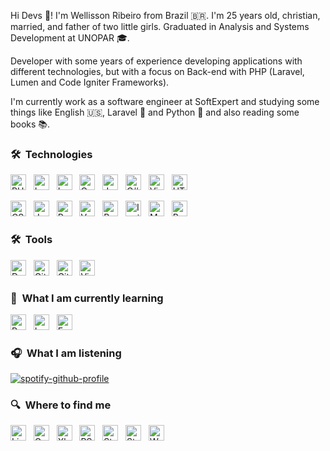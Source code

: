 Hi Devs 🖖! I'm Wellisson Ribeiro from Brazil 🇧🇷. I'm 25 years old, christian, married, and father of two little girls.
Graduated in Analysis and Systems Development at UNOPAR 🎓.

Developer with some years of experience developing applications with different technologies,
but with a focus on Back-end with PHP (Laravel, Lumen and Code Igniter Frameworks).

I'm currently work as a software engineer at SoftExpert and studying some things like English 🇺🇸, Laravel 🐘 and Python 🐍 and also reading some books 📚.

### 🛠  Technologies

[<img alt="PHP" src="https://img.shields.io/badge/PHP-000?logo=php&logoColor=#23777BB4" height="25"/>][tech_tools_anchor]
&nbsp;
[<img alt="Laravel" src="https://img.shields.io/badge/Laravel-000?&logo=laravel&logoColor=#23FF2D20" height="25"/>][tech_tools_anchor]
&nbsp;
[<img alt="Lumen" src="https://img.shields.io/badge/Lumen-000?&logo=laravel&logoColor=#23FF2D20" height="25"/>][tech_tools_anchor]
&nbsp;
[<img alt="Code Igniter" src="https://img.shields.io/badge/Code Igniter-000?logo=codeigniter&logoColor=#EF4223" height="25"/>][tech_tools_anchor]
&nbsp;
[<img alt="JavaScript logo" src="https://img.shields.io/badge/JavaScript-000?logo=Javascript&logoColor=F7DF1E" title="JavaScript" height="25" />][tech_tools_anchor]
&nbsp;
[<img alt="C#" src="https://img.shields.io/badge/C%23-000?logo=c-sharp&logoColor=23563D7C" title="C#" height="25" />][tech_tools_anchor]
&nbsp;
[<img alt="Visual Basic" src="https://img.shields.io/badge/Visual Basic-000?logo=visual%20studio&logoColor=2A82BA" title="Visual Basic" height="25" />][tech_tools_anchor]
&nbsp;
[<img alt="HTML logo"  src="https://img.shields.io/badge/HTML-000?logo=html5&logoColor=E34F26" title="HTML5" height="25" />][tech_tools_anchor]

[<img alt="CSS3 logo" src="https://img.shields.io/badge/CSS-000?logo=css3&logoColor=1572B6" title="CSS" height="25" />][tech_tools_anchor]
&nbsp;
[<img alt="Jquery" src="https://img.shields.io/badge/jQuery-000?logo=jquery&logoColor=1572B6" height="25"/>][tech_tools_anchor]
&nbsp;
[<img alt="React Native" src="https://img.shields.io/badge/React-000?logo=react&logoColor=61DAFB" title="React" height="25" />][tech_tools_anchor]
&nbsp;
[<img alt="Vue.js" src="https://img.shields.io/badge/Vue.js-000?logo=vue.js&logoColor=4FC08D" height="25" />][tech_tools_anchor]
&nbsp;
[<img alt="Bootstrap" src="https://img.shields.io/badge/Bootstrap-000?logo=bootstrap&logoColor=#23563D7C" height="25"/>][tech_tools_anchor]
&nbsp;
[<img alt="Ionic" src="https://img.shields.io/badge/Ionic-000?logo=ionic&logoColor=#3880FF" height="25"/>][tech_tools_anchor]
&nbsp;
[<img alt="MySQL" src="https://img.shields.io/badge/MySQL-000?logo=mysql&logoColor=#00000F" height="25"/>][tech_tools_anchor]
&nbsp;
[<img alt="Postgres" src ="https://img.shields.io/badge/Postgres-000?logo=postgresql&logoColor=#23316192" height="25"/>][tech_tools_anchor]
&nbsp;

### 🛠  Tools
[<img alt="Docker" src="https://img.shields.io/badge/Docker-000?logo=docker&logoColor=#1572B6" height="25"/>][tech_tools_anchor]
&nbsp;
[<img alt="GitHub" src="https://img.shields.io/badge/Github-000?logo=github&logoColor=white" height="25"/>][tech_tools_anchor]
&nbsp;
[<img alt="GitHub Actions" src="https://img.shields.io/badge/Github Actions-000?logo=githubactions&logoColor=white" height="25"/>][tech_tools_anchor]
&nbsp;
[<img src="https://img.shields.io/badge/VS%20Code-000?logo=visual-studio-code&logoColor=007ACC" alt="Visual Studio Code logo" title="Visual Studio Code" height="25" />][tech_tools_anchor]
&nbsp;

### 📖  What I am currently learning

[<img alt="Python" src="https://img.shields.io/badge/Python-000?&logo=python&logoColor=#2314354C" height="25"/>][tech_tools_anchor]
&nbsp;
[<img alt="Laravel" src="https://img.shields.io/badge/Laravel-000?&logo=laravel&logoColor=#23FF2D20" height="25"/>][tech_tools_anchor]
&nbsp;
[<img alt="English" src="https://img.shields.io/badge/English-000" height="25"/>][tech_tools_anchor]
&nbsp;

### 🎧  What I am listening

[![spotify-github-profile](https://spotify-github-profile.vercel.app/api/view?uid=itd9eq7e1e947txikhoq350jh&cover_image=true&theme=novatorem)](https://github.com/kittinan/spotify-github-profile)

### 🔍  Where to find me

[<img src="https://img.shields.io/badge/LinkedIn-000?logo=linkedin&logoColor=0077B5" alt="LinkedIn logo" title="LinkedIn" height="25" />](https://www.linkedin.com/in/wellisson-ribeiro)
&nbsp;
[<img src="https://img.shields.io/badge/Gmail-000?logo=gmail&logoColor=#D14836" alt="Gmail" title="Gmail" height="25" />](mailto:welleh10@gmail.com)
&nbsp;
[<img src="https://img.shields.io/badge/Xbox-000?logo=xbox&logoColor=107C10" alt="Xbox Live" title="Xbox Live" height="25" />](Wbrucewayne)
&nbsp;
[<img src="https://img.shields.io/badge/PlayStation-000?logo=Playstation&logoColor=#003791" alt="PSN" title="PSN" height="25" />](https://psnprofiles.com/wriibeiro)
&nbsp;
[<img src="https://img.shields.io/badge/Steam-000?logo=steam&logoColor=white" alt="Steam" title="Steam" height="25" />](https://steamcommunity.com/id/bruuuuuce/)
&nbsp;
[<img src="https://img.shields.io/badge/Counter_Strike-000?logo=counter-strike&logoColor=#000000" alt="Steam" title="Steam" height="25" />](https://csgo-stats.com/player/bruuuuuce)
&nbsp;
[<img src="https://img.shields.io/badge/Personal Website-000?logo=wordpress&logoColor=#000000" alt="Website" title="Website" height="25" />](https://www.wribeiiro.com/)

[tech_tools_anchor]: #bonjour--

